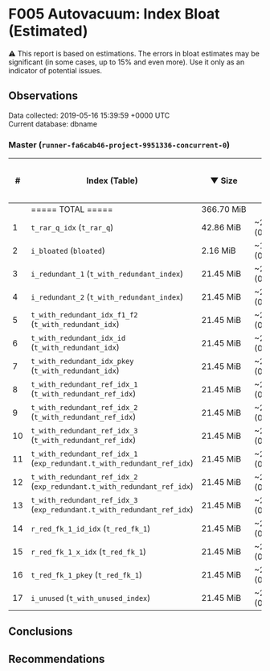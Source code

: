 # F005 Autovacuum: Index Bloat (Estimated) #
:warning: This report is based on estimations. The errors in bloat estimates may be significant (in some cases, up to 15% and even more). Use it only as an indicator of potential issues.

## Observations ##
Data collected: 2019-05-16 15:39:59 +0000 UTC  
Current database: dbname  



### Master (`runner-fa6cab46-project-9951336-concurrent-0`) ###
  

| \# | Index (Table) | &#9660;&nbsp;Size | Extra | Estimated bloat | Est. bloat, bytes | Est. bloat ratio, % | Live | Fillfactor |
|---|------------|-------------------|-------|-------|-------------|-------------|------|-------------|
|&nbsp;|===== TOTAL ===== |366.70&nbsp;MiB ||23.87&nbsp;MiB |25,026,560|6.51|||
| 1 |`t_rar_q_idx` (`t_rar_q`) |42.86&nbsp;MiB |~23.65&nbsp;MiB (0.00%) |21.50&nbsp;MiB |22,544,384 | **50.16** |~21.36&nbsp;MiB |90 |
| 2 |`i_bloated` (`bloated`) |2.16&nbsp;MiB |~1.19&nbsp;MiB (0.00%) |1.08&nbsp;MiB |1,130,496 | **50.00** |~1.08&nbsp;MiB |90 |
| 3 |`i_redundant_1` (`t_with_redundant_index`) |21.45&nbsp;MiB |~2.24&nbsp;MiB (0.00%) |88.00&nbsp;KiB |90,112 |0.40 |~21.36&nbsp;MiB |90 |
| 4 |`i_redundant_2` (`t_with_redundant_index`) |21.45&nbsp;MiB |~2.24&nbsp;MiB (0.00%) |88.00&nbsp;KiB |90,112 |0.40 |~21.36&nbsp;MiB |90 |
| 5 |`t_with_redundant_idx_f1_f2` (`t_with_redundant_idx`) |21.45&nbsp;MiB |~2.24&nbsp;MiB (0.00%) |88.00&nbsp;KiB |90,112 |0.40 |~21.36&nbsp;MiB |90 |
| 6 |`t_with_redundant_idx_id` (`t_with_redundant_idx`) |21.45&nbsp;MiB |~2.24&nbsp;MiB (0.00%) |88.00&nbsp;KiB |90,112 |0.40 |~21.36&nbsp;MiB |90 |
| 7 |`t_with_redundant_idx_pkey` (`t_with_redundant_idx`) |21.45&nbsp;MiB |~2.24&nbsp;MiB (0.00%) |88.00&nbsp;KiB |90,112 |0.40 |~21.36&nbsp;MiB |90 |
| 8 |`t_with_redundant_ref_idx_1` (`t_with_redundant_ref_idx`) |21.45&nbsp;MiB |~2.24&nbsp;MiB (0.00%) |88.00&nbsp;KiB |90,112 |0.40 |~21.36&nbsp;MiB |90 |
| 9 |`t_with_redundant_ref_idx_2` (`t_with_redundant_ref_idx`) |21.45&nbsp;MiB |~2.24&nbsp;MiB (0.00%) |88.00&nbsp;KiB |90,112 |0.40 |~21.36&nbsp;MiB |90 |
| 10 |`t_with_redundant_ref_idx_3` (`t_with_redundant_ref_idx`) |21.45&nbsp;MiB |~2.24&nbsp;MiB (0.00%) |88.00&nbsp;KiB |90,112 |0.40 |~21.36&nbsp;MiB |90 |
| 11 |`t_with_redundant_ref_idx_1` (`exp_redundant.t_with_redundant_ref_idx`) |21.45&nbsp;MiB |~2.24&nbsp;MiB (0.00%) |88.00&nbsp;KiB |90,112 |0.40 |~21.36&nbsp;MiB |90 |
| 12 |`t_with_redundant_ref_idx_2` (`exp_redundant.t_with_redundant_ref_idx`) |21.45&nbsp;MiB |~2.24&nbsp;MiB (0.00%) |88.00&nbsp;KiB |90,112 |0.40 |~21.36&nbsp;MiB |90 |
| 13 |`t_with_redundant_ref_idx_3` (`exp_redundant.t_with_redundant_ref_idx`) |21.45&nbsp;MiB |~2.24&nbsp;MiB (0.00%) |88.00&nbsp;KiB |90,112 |0.40 |~21.36&nbsp;MiB |90 |
| 14 |`r_red_fk_1_id_idx` (`t_red_fk_1`) |21.45&nbsp;MiB |~2.24&nbsp;MiB (0.00%) |88.00&nbsp;KiB |90,112 |0.40 |~21.36&nbsp;MiB |90 |
| 15 |`r_red_fk_1_x_idx` (`t_red_fk_1`) |21.45&nbsp;MiB |~2.24&nbsp;MiB (0.00%) |88.00&nbsp;KiB |90,112 |0.40 |~21.36&nbsp;MiB |90 |
| 16 |`t_red_fk_1_pkey` (`t_red_fk_1`) |21.45&nbsp;MiB |~2.24&nbsp;MiB (0.00%) |88.00&nbsp;KiB |90,112 |0.40 |~21.36&nbsp;MiB |90 |
| 17 |`i_unused` (`t_with_unused_index`) |21.45&nbsp;MiB |~2.24&nbsp;MiB (0.00%) |88.00&nbsp;KiB |90,112 |0.40 |~21.36&nbsp;MiB |90 |


## Conclusions ##


## Recommendations ##

